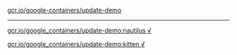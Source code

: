 [gcr.io/google-containers/update-demo](https://hub.docker.com/r/anjia0532/update-demo/tags/) 

----
[gcr.io/google_containers/update-demo:nautilus √](https://hub.docker.com/r/anjia0532/update-demo/tags/)

[gcr.io/google_containers/update-demo:kitten √](https://hub.docker.com/r/anjia0532/update-demo/tags/)

